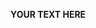 <!--
SPDX-FileCopyrightText: © 2016 fish-shell contributors

SPDX-License-Identifier: GPL-2.0-only
-->

<!--
Please tell us which fish version you are using by executing the following:

  fish --version
  echo $version

Please tell us which operating system and terminal you are using. The output of `uname -a` and `echo $TERM` may be helpful in this regard although other commands might be relevant in your specific situation.

Please tell us if you tried fish without third-party customizations by executing this command and whether it affected the behavior you are reporting:

  sh -c 'env HOME=$(mktemp -d) fish'

Tell us how to reproduce the problem. Including an asciinema.org recording is useful for problems that involve the visual display of fish output such as its prompt.
-->

**YOUR TEXT HERE**
